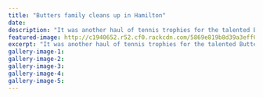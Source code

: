 ```yaml
---
title: "Butters family cleans up in Hamilton"
date: 
description: "It was another haul of tennis trophies for the talented Butters clan as Kyle Butters and his siblings Sam and Paris won titles at the 90th Aotearoa Maori Tennis Championships in Hamilton last week..."
featured-image: http://c1940652.r52.cf0.rackcdn.com/5869e819b8d39a3eff001338/butters-in-Maori-tennis-champs-dec-2016.jpg
excerpt: "It was another haul of tennis trophies for the talented Butters clan as Kyle Butters and his siblings Sam and Paris won titles at the 90th Aotearoa Maori Tennis Championships in Hamilton last week."
gallery-image-1: 
gallery-image-2: 
gallery-image-3: 
gallery-image-4: 
gallery-image-5: 
---
```

